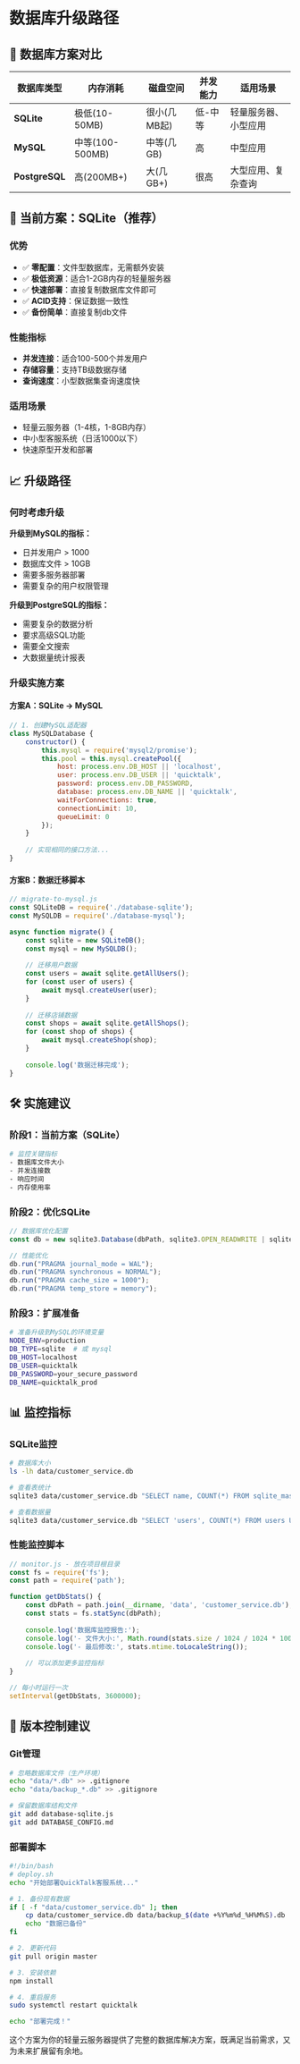 # 数据库升级路径

## 🎯 数据库方案对比

| 数据库类型 | 内存消耗 | 磁盘空间 | 并发能力 | 适用场景 |
|-----------|---------|---------|---------|---------|
| **SQLite** | 极低(10-50MB) | 很小(几MB起) | 低-中等 | 轻量服务器、小型应用 |
| **MySQL** | 中等(100-500MB) | 中等(几GB) | 高 | 中型应用 |
| **PostgreSQL** | 高(200MB+) | 大(几GB+) | 很高 | 大型应用、复杂查询 |

## 🚀 当前方案：SQLite（推荐）

### 优势
- ✅ **零配置**：文件型数据库，无需额外安装
- ✅ **极低资源**：适合1-2GB内存的轻量服务器  
- ✅ **快速部署**：直接复制数据库文件即可
- ✅ **ACID支持**：保证数据一致性
- ✅ **备份简单**：直接复制db文件

### 性能指标
- **并发连接**：适合100-500个并发用户
- **存储容量**：支持TB级数据存储
- **查询速度**：小型数据集查询速度快

### 适用场景
- 轻量云服务器（1-4核，1-8GB内存）
- 中小型客服系统（日活1000以下）
- 快速原型开发和部署

## 📈 升级路径

### 何时考虑升级

**升级到MySQL的指标：**
- 日并发用户 > 1000
- 数据库文件 > 10GB
- 需要多服务器部署
- 需要复杂的用户权限管理

**升级到PostgreSQL的指标：**
- 需要复杂的数据分析
- 要求高级SQL功能
- 需要全文搜索
- 大数据量统计报表

### 升级实施方案

#### 方案A：SQLite → MySQL
```javascript
// 1. 创建MySQL适配器
class MySQLDatabase {
    constructor() {
        this.mysql = require('mysql2/promise');
        this.pool = this.mysql.createPool({
            host: process.env.DB_HOST || 'localhost',
            user: process.env.DB_USER || 'quicktalk',
            password: process.env.DB_PASSWORD,
            database: process.env.DB_NAME || 'quicktalk',
            waitForConnections: true,
            connectionLimit: 10,
            queueLimit: 0
        });
    }
    
    // 实现相同的接口方法...
}
```

#### 方案B：数据迁移脚本
```javascript
// migrate-to-mysql.js
const SQLiteDB = require('./database-sqlite');
const MySQLDB = require('./database-mysql');

async function migrate() {
    const sqlite = new SQLiteDB();
    const mysql = new MySQLDB();
    
    // 迁移用户数据
    const users = await sqlite.getAllUsers();
    for (const user of users) {
        await mysql.createUser(user);
    }
    
    // 迁移店铺数据
    const shops = await sqlite.getAllShops();
    for (const shop of shops) {
        await mysql.createShop(shop);
    }
    
    console.log('数据迁移完成');
}
```

## 🛠️ 实施建议

### 阶段1：当前方案（SQLite）
```bash
# 监控关键指标
- 数据库文件大小
- 并发连接数
- 响应时间
- 内存使用率
```

### 阶段2：优化SQLite
```javascript
// 数据库优化配置
const db = new sqlite3.Database(dbPath, sqlite3.OPEN_READWRITE | sqlite3.OPEN_CREATE);

// 性能优化
db.run("PRAGMA journal_mode = WAL");
db.run("PRAGMA synchronous = NORMAL");  
db.run("PRAGMA cache_size = 1000");
db.run("PRAGMA temp_store = memory");
```

### 阶段3：扩展准备
```bash
# 准备升级到MySQL的环境变量
NODE_ENV=production
DB_TYPE=sqlite  # 或 mysql
DB_HOST=localhost
DB_USER=quicktalk
DB_PASSWORD=your_secure_password
DB_NAME=quicktalk_prod
```

## 📊 监控指标

### SQLite监控
```bash
# 数据库大小
ls -lh data/customer_service.db

# 查看表统计
sqlite3 data/customer_service.db "SELECT name, COUNT(*) FROM sqlite_master WHERE type='table';"

# 查看数据量
sqlite3 data/customer_service.db "SELECT 'users', COUNT(*) FROM users UNION SELECT 'shops', COUNT(*) FROM shops;"
```

### 性能监控脚本
```javascript
// monitor.js - 放在项目根目录
const fs = require('fs');
const path = require('path');

function getDbStats() {
    const dbPath = path.join(__dirname, 'data', 'customer_service.db');
    const stats = fs.statSync(dbPath);
    
    console.log('数据库监控报告:');
    console.log('- 文件大小:', Math.round(stats.size / 1024 / 1024 * 100) / 100, 'MB');
    console.log('- 最后修改:', stats.mtime.toLocaleString());
    
    // 可以添加更多监控指标
}

// 每小时运行一次
setInterval(getDbStats, 3600000);
```

## 🔄 版本控制建议

### Git管理
```bash
# 忽略数据库文件（生产环境）
echo "data/*.db" >> .gitignore
echo "data/backup_*.db" >> .gitignore

# 保留数据库结构文件
git add database-sqlite.js
git add DATABASE_CONFIG.md
```

### 部署脚本
```bash
#!/bin/bash
# deploy.sh
echo "开始部署QuickTalk客服系统..."

# 1. 备份现有数据
if [ -f "data/customer_service.db" ]; then
    cp data/customer_service.db data/backup_$(date +%Y%m%d_%H%M%S).db
    echo "数据已备份"
fi

# 2. 更新代码
git pull origin master

# 3. 安装依赖
npm install

# 4. 重启服务
sudo systemctl restart quicktalk

echo "部署完成！"
```

这个方案为你的轻量云服务器提供了完整的数据库解决方案，既满足当前需求，又为未来扩展留有余地。
